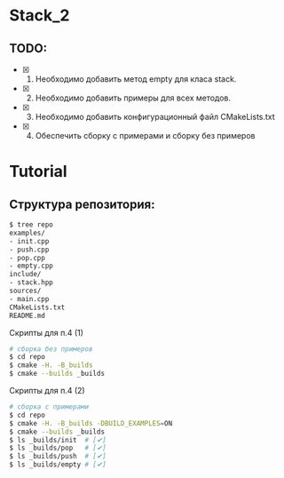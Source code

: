 # Stack_2

## TODO:

- [X] 1. Необходимо добавить метод empty для класа stack.
- [X] 2. Необходимо добавить примеры для всех методов.
- [X] 3. Необходимо добавить конфигурационный файл CMakeLists.txt
- [X] 4. Обеспечить сборку с примерами и сборку без примеров

# Tutorial

## Структура репозитория:

```bash
$ tree repo
examples/
- init.cpp
- push.cpp
- pop.cpp
- empty.cpp
include/
- stack.hpp
sources/
- main.cpp
CMakeLists.txt
README.md
```

Скрипты для п.4 (1)
```bash
# сборка без примеров
$ cd repo
$ cmake -H. -B_builds
$ cmake --builds _builds
```

Скрипты для п.4 (2)
```bash
# сборка с примерами
$ cd repo
$ cmake -H. -B_builds -DBUILD_EXAMPLES=ON
$ cmake --builds _builds
$ ls _builds/init  # [✔]
$ ls _builds/pop   # [✔] 
$ ls _builds/push  # [✔]
$ ls _builds/empty # [✔]
```
